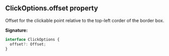 ## ClickOptions.offset property

Offset for the clickable point relative to the top-left corder of the border box.

**Signature:**

```typescript
interface ClickOptions {
  offset?: Offset;
}
```
